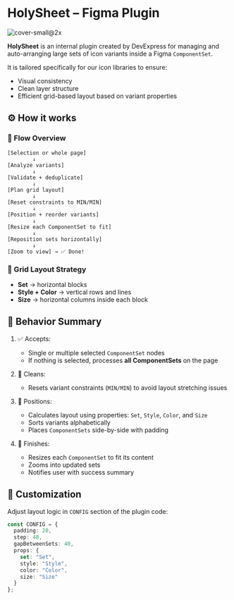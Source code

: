# HolySheet – Figma Plugin

![cover-small@2x](https://github.com/user-attachments/assets/18069bbc-5b2e-46dc-a31e-63518d9dfb0b)

**HolySheet** is an internal plugin created by DevExpress for managing and auto-arranging large sets of icon variants inside a Figma `ComponentSet`.

It is tailored specifically for our icon libraries to ensure:
- Visual consistency
- Clean layer structure
- Efficient grid-based layout based on variant properties



## ⚙️ How it works

### 🔁 Flow Overview

```
[Selection or whole page]
        ↓
[Analyze variants]
        ↓
[Validate + deduplicate]
        ↓
[Plan grid layout]
        ↓
[Reset constraints to MIN/MIN]
        ↓
[Position + reorder variants]
        ↓
[Resize each ComponentSet to fit]
        ↓
[Reposition sets horizontally]
        ↓
[Zoom to view] → ✅ Done!
```

### 🧭 Grid Layout Strategy

- **Set** → horizontal blocks
- **Style + Color** → vertical rows and lines
- **Size** → horizontal columns inside each block



## 🧪 Behavior Summary

1. ✅ Accepts:
   - Single or multiple selected `ComponentSet` nodes
   - If nothing is selected, processes **all ComponentSets** on the page

2. 🧹 Cleans:
   - Resets variant constraints (`MIN/MIN`) to avoid layout stretching issues

3. 📐 Positions:
   - Calculates layout using properties: `Set`, `Style`, `Color`, and `Size`
   - Sorts variants alphabetically
   - Places `ComponentSets` side-by-side with padding

4. 🎯 Finishes:
   - Resizes each `ComponentSet` to fit its content
   - Zooms into updated sets
   - Notifies user with success summary



## 🔧 Customization

Adjust layout logic in `CONFIG` section of the plugin code:
```ts
const CONFIG = {
  padding: 20,
  step: 48,
  gapBetweenSets: 40,
  props: {
    set: "Set",
    style: "Style",
    color: "Color",
    size: "Size"
  }
};
```
